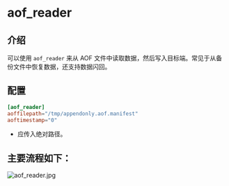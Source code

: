 # aof_reader

## 介绍

可以使用 `aof_reader` 来从 AOF 文件中读取数据，然后写入目标端。常见于从备份文件中恢复数据，还支持数据闪回。

## 配置

```toml
[aof_reader]
aoffilepath="/tmp/appendonly.aof.manifest"
aoftimestamp="0"
```

* 应传入绝对路径。

## 主要流程如下：
![aof_reader.jpg](/public/aof_reader.jpg)